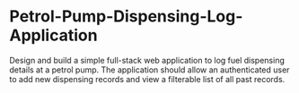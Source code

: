 # Petrol-Pump-Dispensing-Log-Application
Design and build a simple full-stack web application to log fuel dispensing details at a petrol pump. The application should allow an authenticated user to add new dispensing records and view a filterable list of all past records.
